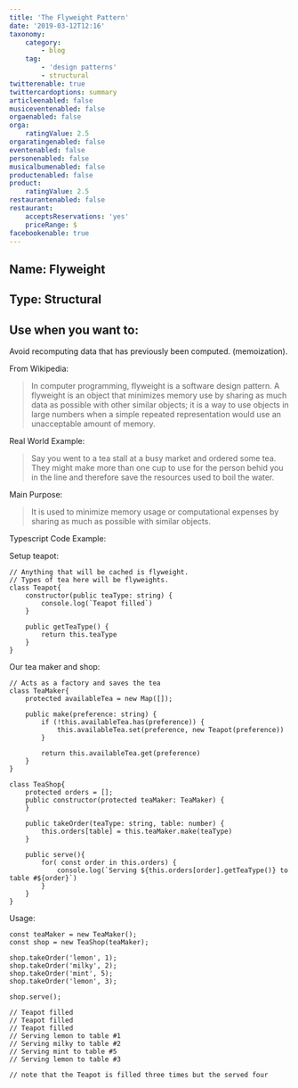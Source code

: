 ```yaml
---
title: 'The Flyweight Pattern'
date: '2019-03-12T12:16'
taxonomy:
    category:
        - blog
    tag:
        - 'design patterns'
        - structural
twitterenable: true
twittercardoptions: summary
articleenabled: false
musiceventenabled: false
orgaenabled: false
orga:
    ratingValue: 2.5
orgaratingenabled: false
eventenabled: false
personenabled: false
musicalbumenabled: false
productenabled: false
product:
    ratingValue: 2.5
restaurantenabled: false
restaurant:
    acceptsReservations: 'yes'
    priceRange: $
facebookenable: true
---
```


## Name: Flyweight

## Type: Structural

## Use when you want to:

Avoid recomputing data that has previously been computed. (memoization).

From Wikipedia:

> In computer programming, flyweight is a software design pattern. A flyweight is an object that minimizes memory use by sharing as much data as possible with other similar objects; it is a way to use objects in large numbers when a simple repeated representation would use an unacceptable amount of memory.

Real World Example:

> Say you went to a tea stall at a busy market and ordered some tea. They might make more than one cup to use for the person behid you in the line and therefore save the resources used to boil the water.

Main Purpose:

> It is used to minimize memory usage or computational expenses by sharing as much as possible with similar objects.

Typescript Code Example:

Setup teapot:

```
// Anything that will be cached is flyweight.
// Types of tea here will be flyweights.
class Teapot{
    constructor(public teaType: string) { 
        console.log(`Teapot filled`)
    }

    public getTeaType() { 
        return this.teaType
    }
}
```
Our tea maker and shop:

```
// Acts as a factory and saves the tea
class TeaMaker{
    protected availableTea = new Map([]);

    public make(preference: string) {
        if (!this.availableTea.has(preference)) {
            this.availableTea.set(preference, new Teapot(preference))
        }

        return this.availableTea.get(preference)
    }
}

class TeaShop{
    protected orders = [];
    public constructor(protected teaMaker: TeaMaker) { 
    }

    public takeOrder(teaType: string, table: number) {
        this.orders[table] = this.teaMaker.make(teaType)
    }

    public serve(){
        for( const order in this.orders) {
            console.log(`Serving ${this.orders[order].getTeaType()} to table #${order}`)
        }
    }
}
```
Usage:
```
const teaMaker = new TeaMaker();
const shop = new TeaShop(teaMaker);

shop.takeOrder('lemon', 1);
shop.takeOrder('milky', 2);
shop.takeOrder('mint', 5);
shop.takeOrder('lemon', 3);

shop.serve();

// Teapot filled
// Teapot filled
// Teapot filled
// Serving lemon to table #1
// Serving milky to table #2
// Serving mint to table #5
// Serving lemon to table #3

// note that the Teapot is filled three times but the served four
```
<script async src="//jsfiddle.net/harps116/w2zqxhba/1/embed/js/"></script>